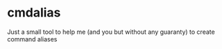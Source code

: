 # cmdalias
Just a small tool to help me (and you but without any guaranty) to create command aliases
